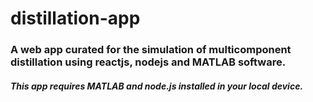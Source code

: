 # distillation-app
### A web app curated for the simulation of multicomponent distillation using reactjs, nodejs and MATLAB software. 

##### This app requires MATLAB and node.js installed in your local device.
